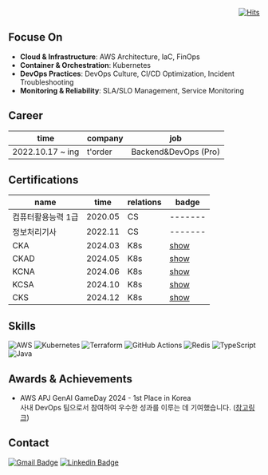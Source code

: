 <div align=right>
	
[![Hits](https://hits.seeyoufarm.com/api/count/incr/badge.svg?url=https%3A%2F%2Fgithub.com%2Freumachoi&count_bg=%2393E356&title_bg=%23555555&icon=iconify.svg&icon_color=%23E7E7E7&title=visit&edge_flat=false)](https://hits.seeyoufarm.com)

</div>

## Focuse On
- **Cloud & Infrastructure**: AWS Architecture, IaC, FinOps  
- **Container & Orchestration**: Kubernetes  
- **DevOps Practices**: DevOps Culture, CI/CD Optimization, Incident Troubleshooting  
- **Monitoring & Reliability**: SLA/SLO Management, Service Monitoring

## Career

| time             | company | job                  |
| ---------------- | ------- | -------------------- |
| 2022.10.17 ~ ing | t'order | Backend&DevOps (Pro) |

## Certifications

| name               | time    | relations | badge                                                                                   |
| ------------------ | ------- | --------- | --------------------------------------------------------------------------------------- |
| 컴퓨터활용능력 1급 | 2020.05 | CS        | -------                                                                                 |
| 정보처리기사       | 2022.11 | CS        | -------                                                                                 |
| CKA                | 2024.03 | K8s       | [show](https://www.credly.com/earner/earned/badge/6466967e-8007-4430-acd2-d269b23b45f1) |
| CKAD               | 2024.05 | K8s       | [show](https://www.credly.com/earner/earned/badge/41faaf60-0eb0-4524-b595-0a7937503a73) |
| KCNA               | 2024.06 | K8s       | [show](https://www.credly.com/badges/1f8aa97e-aa33-4e24-8df0-833eac89f36e/public_url)   |
| KCSA               | 2024.10 | K8s       | [show](https://www.credly.com/badges/3889411d-e2a4-40b1-85f2-2d87da836bd5/public_url)   |
| CKS               | 2024.12 | K8s       | [show](https://www.credly.com/badges/d81c8665-678e-4ff1-a43a-2c01ce6ae02f/public_url)   |

## Skills

![AWS](https://img.shields.io/badge/AWS-%23FF9900.svg?style=for-the-badge&logo=amazon-aws&logoColor=white)
![Kubernetes](https://img.shields.io/badge/kubernetes-%23326ce5.svg?style=for-the-badge&logo=kubernetes&logoColor=white)
![Terraform](https://img.shields.io/badge/terraform-%235835CC.svg?style=for-the-badge&logo=terraform&logoColor=white)
![GitHub Actions](https://img.shields.io/badge/github%20actions-%232671E5.svg?style=for-the-badge&logo=githubactions&logoColor=white)
![Redis](https://img.shields.io/badge/redis-%23DD0031.svg?style=for-the-badge&logo=redis&logoColor=white)
![TypeScript](https://img.shields.io/badge/typescript-%23007ACC.svg?style=for-the-badge&logo=typescript&logoColor=white)
![Java](https://img.shields.io/badge/java-%23ED8B00.svg?style=for-the-badge&logo=openjdk&logoColor=white)

</div>

## Awards & Achievements
- AWS APJ GenAI GameDay 2024 - 1st Place in Korea  
  사내 DevOps 팀으로서 참여하여 우수한 성과를 이루는 데 기여했습니다. ([참고링크](https://www.linkedin.com/posts/austin-kwon-52198b286_tyysnyqys-torder-aws-activity-7238717086615617537-X1wl/?utm_source=share&utm_medium=member_desktop))

## Contact

[![Gmail Badge](https://img.shields.io/badge/-Gmail-d14836?style=flat-square&logo=Gmail&logoColor=white&link=mailto:reumaco99@gmail.com)](mailto:reumaco99@gmail.com)
[![Linkedin Badge](https://img.shields.io/badge/-LinkedIn-blue?style=flat-square&logo=Linkedin&logoColor=white&link=https://www.linkedin.com/in/seong-yun-byeon-8183a8113/)](https://www.linkedin.com/in/areum-choi9/)
